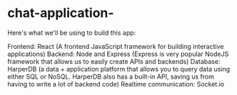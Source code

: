 # chat-application-
Here's what we'll be using to build this app:

Frontend: React (A frontend JavaScript framework for building interactive applications)
Backend: Node and Express (Express is very popular NodeJS framework that allows us to easily create APIs and backends)
Database: HarperDB (a data + application platform that allows you to query data using either SQL or NoSQL. HarperDB also has a built-in API, saving us from having to write a lot of backend code)
Realtime communication: Socket.io 
